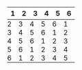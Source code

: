 <!--
Ce fichier doit être exporté en PDf en 2x2 par A4

Idées en vrac:
- PJs découvrent 1 à 3 mots magiques (qu'ils inventent _in game_) qui chacun déclenche un effet différent
- portes activables à l'énonciation d'un mot magique
- basé sur contrôle du niveau d'eau
- se jeter dans le vide
- magie qui transforme la pierre en autre chose
- colosse à vaincre dans une salle
- énigme de réflection de la lumière
- pattern/format commun à plusieurs mécanismes : suite de 3 à 6 d6 (diégétique : indique placement de doigts de la main, 6 => paume)
- grille de sudoku sans lignes, avec des points représentant des d6
- pierre de rosette pour décrypter symbole chiffres <-> dés

Idées nécessitant un illustrateur / un peu de boulot de graphisme :
- palissade grillagée avec des trous correspondant à des faces de d6 (inspi The Witness)
- voute étoilées -> les étoiles indique des faces de d6

Tom Hermans advice:
  * A puzzle should be inviting and rewarding
  * Use the smallest amount of space and puzzle pieces for the puzzle will work
  * by teaching new things in every levels, puzzles become much more focused and elegant
  * Puzzles should be a little bit inaccessible if they want to evoke a feeling of mystery and sensation to drive the player
  * + continuity & foreshadowing

Mes contraintes créatives:
  * _environmental_ + se baser sur la faune / flore
  * la majorité des puzzles ne doit pas nécessiter d'item mais une simple connaissance des règles / de l'environnement / de mots magiques
  * faire découvrir aux joueurs des "raccourcis" pour des tâches laborieuses
  * certaines énigmes seront visuelles et incluses dans le jeu
-->

1|2|3|4|5|6
-|-|-|-|-|-
2|3|4|5|6|1
3|4|5|6|1|2
4|5|6|1|2|3
5|6|1|2|3|4
6|1|2|3|4|5

<script>
const SIZE = 6;
const DICE_SETUPS = {
    1: [
        [0, 0, 0],
        [0, 1, 0],
        [0, 0, 0],
    ],
    2: [
        [0, 0, 1],
        [0, 0, 0],
        [1, 0, 0],
    ],
    3: [
        [0, 0, 1],
        [0, 1, 0],
        [1, 0, 0],
    ],
    4: [
        [1, 0, 1],
        [0, 0, 0],
        [1, 0, 1],
    ],
    5: [
        [1, 0, 1],
        [0, 1, 0],
        [1, 0, 1],
    ],
    6: [
        [1, 0, 1],
        [1, 0, 1],
        [1, 0, 1],
    ],
}
const tbody = document.getElementsByTagName('tbody')[0]
window.tbody = tbody
let k = 0
document.querySelectorAll('tr > *').forEach(cell => {
    let value = +cell.textContent
    if (k === 0) {
        console.log('Inserting');
        [...Array(3)].forEach(() => 
            tbody.appendChild(document.createElement('tr'))
        )
    }
    k = (k + 1) % SIZE
    DICE_SETUPS[value].forEach((row, i) => {
        row.forEach(isFill => {
            let td = document.createElement('td')
            if (isFill) td.classList.add('filled')
            tbody.children[tbody.children.length - 3 + i].appendChild(td)
        })
    })
    cell.parentNode.removeChild(cell)
});
</script>

<style>
table { border-spacing: .2rem; }
td { width: 1rem; height: 1rem; border-radius: 1rem; padding: 0; }
.filled { background-color: black; }
</style>

